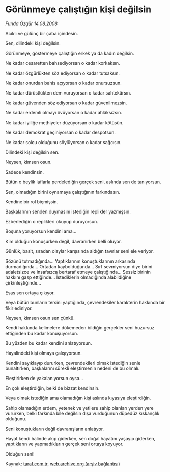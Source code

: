 # Görünmeye çalıştığın kişi değilsin

*Funda Özgür 14.08.2008*

<div class="yazi">
<p>Acıklı ve gülünç bir çaba içindesin. </p>
<p>Sen, dilindeki kişi değilsin. </p>
<p>Görünmeye, göstermeye çalıştığın erkek ya da kadın değilsin. </p>
<p>Ne kadar cesaretten bahsediyorsan o kadar korkaksın. </p>
<p>Ne kadar özgürlükten söz ediyorsan o kadar tutsaksın. </p>
<p>Ne kadar onurdan bahis açıyorsan o kadar onursuzsun. </p>
<p>Ne kadar dürüstlükten dem vuruyorsan o kadar sahtekârsın. </p>
<p>Ne kadar güvenden söz ediyorsan o kadar güvenilmezsin. </p>
<p>Ne kadar erdemli olmayı övüyorsan o kadar ahlâksızsın. </p>
<p>Ne kadar iyiliğe methiyeler düzüyorsan o kadar kötüsün. </p>
<p>Ne kadar demokrat geçiniyorsan o kadar despotsun. </p>
<p>Ne kadar solcu olduğunu söylüyorsan o kadar sağcısın. </p>
<p>Dilindeki kişi değilsin sen. </p>
<p>Neysen, kimsen osun. </p>
<p>Sadece kendinsin. </p>
<p>Bütün o beylik laflarla perdelediğin gerçek seni, aslında sen de tanıyorsun. </p>
<p>Sen, olmadığın birini oynamaya çalıştığının farkındasın. </p>
<p>Kendine bir rol biçmişsin. </p>
<p>Başkalarının senden duymasını istediğin replikler yazmışsın. </p>
<p>Ezberlediğin o replikleri okuyup duruyorsun. </p>
<p>Boşuna yoruyorsun kendini ama... </p>
<p>Kim olduğun konuşurken değil, davranırken belli oluyor. </p>
<p>Günlük, basit, sıradan olaylar karşısında aldığın tavırlar seni ele veriyor. </p>
<p>Sözünü tutmadığında... Yaptıklarının konuştuklarının arkasında durmadığında... Ortadan kaybolduğunda... Sırf sevmiyorsun diye birini adaletsizce ve insafsızca bertaraf etmeye çalıştığında... Sessiz birinin hakkını gasp ettiğinde... İstediklerin olmadığında alabildiğine çirkinleştiğinde... </p>
<p>Esas sen ortaya çıkıyor. </p>
<p>Veya bütün bunların tersini yaptığında, çevrendekiler karakterin hakkında bir fikir ediniyor. </p>
<p>Neysen, kimsen osun sen çünkü. </p>
<p>Kendi hakkında kelimelere dökemeden bildiğin gerçekler seni huzursuz ettiğinden bu kadar konuşuyorsun. </p>
<p>Bu yüzden bu kadar kendini anlatıyorsun. </p>
<p>Hayalindeki kişi olmaya çalışıyorsun. </p>
<p>Kendini sayıklayıp dururken, çevrendekileri olmak istediğin senle bunaltırken, başkalarını sürekli eleştirmenin nedeni de bu olmalı. </p>
<p>Eleştirirken de yakalanıyorsun oysa... </p>
<p>En çok eleştirdiğin, belki de bizzat kendinsin. </p>
<p>Veya olmak istediğin ama olamadığın kişi aslında kıyasıya eleştirdiğin. </p>
<p>Sahip olamadığın erdem, yetenek ve yetilere sahip olanları yerden yere vururken, belki farkında bile değilsin dışa vurduğunun düpedüz kıskançlık olduğunu. </p>
<p>Seni konuştukların değil davranışların anlatıyor. </p>
<p>Hayat kendi halinde akıp giderken, sen doğal hayatını yaşayıp giderken, yaptıkların ve yapmadıkların gerçek seni ortaya koyuyor. </p>
<p>Olduğun seni!</p></div>

Kaynak: [taraf.com.tr](http://www.taraf.com.tr:80/funda-ozgur/makale-gorunmeye-calistigin-kisi-degilsin.htm), [web.archive.org (arşiv bağlantısı)](http://web.archive.org/web/20100720081852/http://www.taraf.com.tr:80/funda-ozgur/makale-gorunmeye-calistigin-kisi-degilsin.htm)
